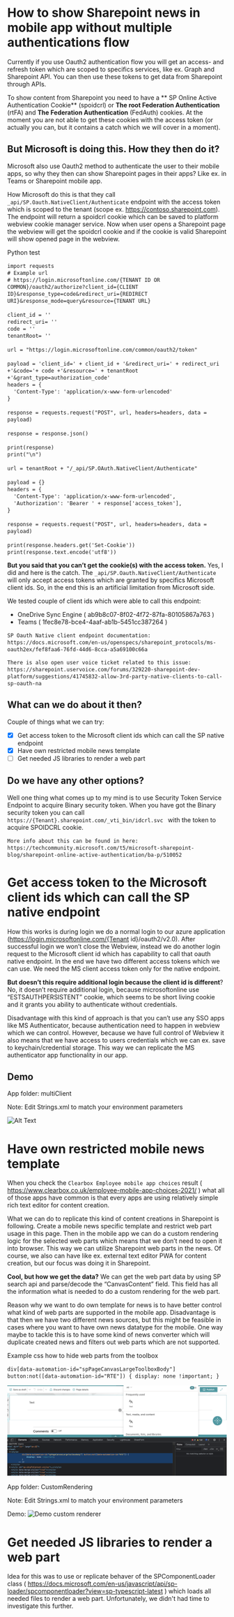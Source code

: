 # How to show Sharepoint news in mobile app without multiple authentications flow
Currently if you use Oauth2 authentication flow you will get an access- and refresh token which are scoped to specifics services, like ex. Graph and Sharepoint API. You can then use these tokens to get data from Sharepoint through APIs.

To show content from Sharepoint you need to have a ** SP Online Active Authentication Cookie** (spoidcrl) or **The root Federation Authentication** (rtFA) and **The Federation Authentication** (FedAuth) cookies. At the moment you are not able to get these cookies with the access token (or actually you can, but it contains a catch which we will cover in a moment).

## But Microsoft is doing this. How they then do it?
Microsoft also use Oauth2 method to authenticate the user to their mobile apps, so why they then can show Sharepoint pages in their apps? Like ex. in Teams or Sharepoint mobile app.

How Microsoft do this is that they call `_api/SP.Oauth.NativeClient/Authenticate` endpoint with the access token which is scoped to the tenant (scope ex. https://contoso.sharepoint.com). The endpoint will return a spoidcrl cookie which can be saved to platform webview cookie manager service. Now when user opens a Sharepoint page the webview will get the spoidcrl cookie and if the cookie is valid Sharepoint will show opened page in the webview.

Python test
```
import requests
# Example url
# https://login.microsoftonline.com/{TENANT ID OR COMMON}/oauth2/authorize?client_id={CLIENT ID}&response_type=code&redirect_uri={REDIRECT URI}&response_mode=query&resource={TENANT URL}

client_id = ''
redirect_uri= ''
code = ''
tenantRoot= ''

url = "https://login.microsoftonline.com/common/oauth2/token"

payload = 'client_id=' + client_id + '&redirect_uri=' + redirect_uri +'&code='+ code +'&resource=' + tenantRoot +'&grant_type=authorization_code'
headers = {
  'Content-Type': 'application/x-www-form-urlencoded'
}

response = requests.request("POST", url, headers=headers, data = payload)

response = response.json()

print(response)
print("\n")

url = tenantRoot + "/_api/SP.OAuth.NativeClient/Authenticate"

payload = {}
headers = {
  'Content-Type': 'application/x-www-form-urlencoded',
  'Authorization': 'Bearer ' + response['access_token'],
}

response = requests.request("POST", url, headers=headers, data = payload)

print(response.headers.get('Set-Cookie'))
print(response.text.encode('utf8'))
```

**But you said that you can’t get the cookie(s) with the access token.**
Yes, I did and here is the catch. The `_api/SP.Oauth.NativeClient/Authenticate` will only accept access tokens which are granted by specifics Microsoft client ids. So, in the end this is an artificial limitation from Microsoft side.

We tested couple of client ids which were able to call this endpoint:

* OneDrive Sync Engine ( ab9b8c07-8f02-4f72-87fa-80105867a763 ) 
* Teams ( 1fec8e78-bce4-4aaf-ab1b-5451cc387264 )

```
SP Oauth Native client endpoint documentation:
https://docs.microsoft.com/en-us/openspecs/sharepoint_protocols/ms-oauth2ex/fef8faa6-76fd-44d6-8cca-a5a69100c66a
```
```
There is also open user voice ticket related to this issue:
https://sharepoint.uservoice.com/forums/329220-sharepoint-dev-platform/suggestions/41745832-allow-3rd-party-native-clients-to-call-sp-oauth-na
```

## What can we do about it then?
Couple of things what we can try:

- [x] Get access token to the Microsoft client ids which can call the SP native endpoint
- [x] Have own restricted mobile news template
- [ ] Get needed JS libraries to render a web part

## Do we have any other options?
Well one thing what comes up to my mind is to use Security Token Service Endpoint to acquire Binary security token. When you have got the Binary security token you can call `https://{Tenant}.sharepoint.com/_vti_bin/idcrl.svc ` with the token to acquire SPOIDCRL cookie.
```
More info about this can be found in here:
https://techcommunity.microsoft.com/t5/microsoft-sharepoint-blog/sharepoint-online-active-authentication/ba-p/510052
```

# Get access token to the Microsoft client ids which can call the SP native endpoint
How this works is during login we do a normal login to our azure application (https://login.microsoftonline.com/{Tenant id}/oauth2/v2.0). After successful login we won’t close the Webview, instead we do another login request to the Microsoft client id which has capability to call that oauth native endpoint. In the end we have two different access tokens which we can use. We need the MS client access token only for the native endpoint.

**But doesn’t this require additional login because the client id is different**? No, it doesn’t require additional login, because microsoftonline use “ESTSAUTHPERSISTENT” cookie, which seems to be short living cookie and it grants you ability to authenticate without credentials.

Disadvantage with this kind of approach is that you can’t use any SSO apps like MS Authenticator, because authentication need to happen in webview which we can control. However, because we have full control of Webview it also means that we have access to users credentials which we can ex. save to keychain/credential storage. This way we can replicate the MS authenticator app functionality in our app.

## Demo
App folder: multiClient

Note: Edit Strings.xml to match your environment parameters

![Alt Text](./media/multi-client.gif)

# Have own restricted mobile news template
When you check the `Clearbox Employee mobile app choices` result ( https://www.clearbox.co.uk/employee-mobile-app-choices-2021/ ) what all of those apps have common is that every apps are using relatively simple rich text editor for content creation.

What we can do to replicate this kind of content creations in Sharepoint is following. Create a mobile news specific template and restrict web part usage in this page. Then in the mobile app we can do a custom rendering logic for the selected web parts which means that we don’t need to open it into browser. This way we can utilize Sharepoint web parts in the news. Of course, we also can have like ex. external text editor PWA for content creation, but our focus was doing it in Sharepoint.

**Cool, but how we get the data?** We can get the web part data by using SP search api and parse/decode the “CanvasContent” field. This field has all the information what is needed to do a custom rendering for the web part.

Reason why we want to do own template for news is to have better control what kind of web parts are supported in the mobile app. Disadvantage is that then we have two different news sources, but this might be feasible in cases where you want to have own news datatype for the mobile. One way maybe to tackle this is to have some kind of news converter which will duplicate created news and filters out web parts which are not supported.


Example css how to hide web parts from the toolbox
```
div[data-automation-id="spPageCanvasLargeToolboxBody"] button:not([data-automation-id="RTE"]) { display: none !important; }
```
![css](./media/css-hide-web-parts.png)

App folder: CustomRendering

Note: Edit Strings.xml to match your environment parameters

Demo:
![Demo custom renderer](./media/custom-renderer.gif)

# Get needed JS libraries to render a web part
Idea for this was to use or replicate behaver of the SPComponentLoader class ( https://docs.microsoft.com/en-us/javascript/api/sp-loader/spcomponentloader?view=sp-typescript-latest ) which loads all needed files to render a web part. Unfortunately, we didn't had time to investigate this further.


